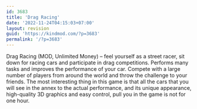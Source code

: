 ```yaml
---
id: 3683
title: 'Drag Racing'
date: '2022-11-24T04:15:03+07:00'
layout: revision
guid: 'https://kindmod.com/?p=3683'
permalink: '/?p=3683'
---
```


Drag Racing (MOD, Unlimited Money) – feel yourself as a street racer, sit down for racing cars and participate in drag competitions. Performs many tasks and improves the performance of your car. Compete with a large number of players from around the world and throw the challenge to your friends. The most interesting thing in this game is that all the cars that you will see in the annex to the actual performance, and its unique appearance, high-quality 3D graphics and easy control, pull you in the game is not for one hour.